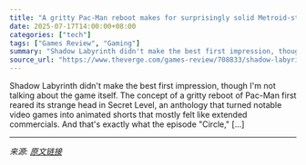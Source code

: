 ```yaml
---
title: "A gritty Pac-Man reboot makes for surprisingly solid Metroid-style action"
date: 2025-07-17T14:00:00+08:00
categories: ["tech"]
tags: ["Games Review", "Gaming"]
summary: "Shadow Labyrinth didn't make the best first impression, though I'm not talking about the game itself. The concept of a gritty reboot of Pac-Man first reared its strange head in Secret Level, an anthol"
source_url: "https://www.theverge.com/games-review/708833/shadow-labyrinth-review-gritty-pac-man"
---
```


Shadow Labyrinth didn't make the best first impression, though I'm not talking about the game itself. The concept of a gritty reboot of Pac-Man first reared its strange head in Secret Level, an anthology that turned notable video games into animated shorts that mostly felt like extended commercials. And that's exactly what the episode "Circle," [&#8230;]

---

*来源: [原文链接](https://www.theverge.com/games-review/708833/shadow-labyrinth-review-gritty-pac-man)*

